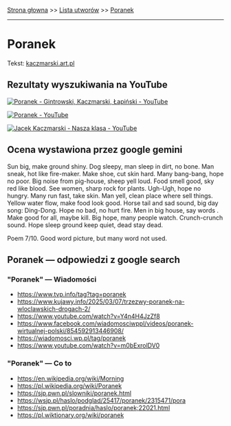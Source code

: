 [Strona głowna](../index.md) >> [Lista utworów](../list.md) >> [Poranek](454.md)

---

# Poranek

Tekst: [kaczmarski.art.pl](https://www.kaczmarski.art.pl/tworczosc/wiersze/poranek/)

## Rezultaty wyszukiwania na YouTube

[![Poranek - Gintrowski, Kaczmarski, Łapiński - YouTube](http://img.youtube.com/vi/DIS08s3oNA8/0.jpg)](https://www.youtube.com/watch?v=DIS08s3oNA8 "Poranek - Gintrowski, Kaczmarski, Łapiński - YouTube")

[![Poranek - YouTube](http://img.youtube.com/vi/AhziNeu_c0w/0.jpg)](https://www.youtube.com/watch?v=AhziNeu_c0w "Poranek - YouTube")

[![Jacek Kaczmarski - Nasza klasa - YouTube](http://img.youtube.com/vi/NTNcxGVgn9I/0.jpg)](https://www.youtube.com/watch?v=NTNcxGVgn9I "Jacek Kaczmarski - Nasza klasa - YouTube")

## Ocena wystawiona przez google gemini

Sun big, make ground shiny. Dog sleepy, man sleep in dirt, no bone. Man sneak, hot like fire-maker. Make shoe, cut skin hard. Many bang-bang, hope no poor. Big noise from pig-house, sheep yell loud. Food smell good, sky red like blood. See women, sharp rock for plants. Ugh-Ugh, hope no hungry. Many run fast, take skin. Man yell, clean place where sell things. Yellow water flow, make food look good. Horse tail and sad sound, big day song: Ding-Dong. Hope no bad, no hurt fire. Men in big house, say words . Make good for all, maybe kill. Big hope, many people watch. Crunch-crunch sound. Hope sleep ground keep quiet, dead stay dead.

Poem 7/10. Good word picture, but many word not used.


## Poranek — odpowiedzi z google search

### "Poranek" — Wiadomości

 - <https://www.tvp.info/tag?tag=poranek>
 - <https://www.kujawy.info/2025/03/07/trzezwy-poranek-na-wloclawskich-drogach-2/>
 - <https://www.youtube.com/watch?v=Y4n4H4JzZf8>
 - <https://www.facebook.com/wiadomosciwppl/videos/poranek-wirtualnej-polski/854592913446908/>
 - <https://wiadomosci.wp.pl/tag/poranek>
 - <https://www.youtube.com/watch?v=m0bExrolDV0>

### "Poranek" — Co to

 - <https://en.wikipedia.org/wiki/Morning>
 - <https://pl.wikipedia.org/wiki/Poranek>
 - <https://sjp.pwn.pl/slowniki/poranek.html>
 - <https://wsjp.pl/haslo/podglad/25417/poranek/2315471/pora>
 - <https://sjp.pwn.pl/poradnia/haslo/poranek;22021.html>
 - <https://pl.wiktionary.org/wiki/poranek>

